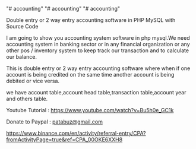 "# accounting" 
"# accounting" 
"# accounting" 

Double entry or 2 way entry accounting software  in PHP MySQL with Source Code

I am going to show you accounting system software in php mysql.We need accounting system in banking sector or in any financial organization or any other pos / inventory system to keep track our transaction and to calculate our balance.

This is double entry or 2 way entry  accounting software where when if one account is being credited on the same time another account is being debited or vice versa.

we have account table,account head table,transaction table,account year and others table.

Youtube Tutorial : https://www.youtube.com/watch?v=Bu5h0e_GC1k

Donate to Paypal : patabuz@gmail.com

https://www.binance.com/en/activity/referral-entry/CPA?fromActivityPage=true&ref=CPA_00OKE6XXH8



